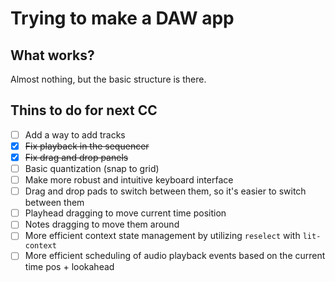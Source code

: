# Trying to make a DAW app

## What works?

Almost nothing, but the basic structure is there.

## Thins to do for next CC

- [ ] Add a way to add tracks
- [x] ~~Fix playback in the sequencer~~
- [x] ~~Fix drag and drop panels~~
- [ ] Basic quantization (snap to grid)
- [ ] Make more robust and intuitive keyboard interface
- [ ] Drag and drop pads to switch between them, so it's easier to switch between them
- [ ] Playhead dragging to move current time position
- [ ] Notes dragging to move them around
- [ ] More efficient context state management by utilizing `reselect` with `lit-context`
- [ ] More efficient scheduling of audio playback events based on the current time pos + lookahead
